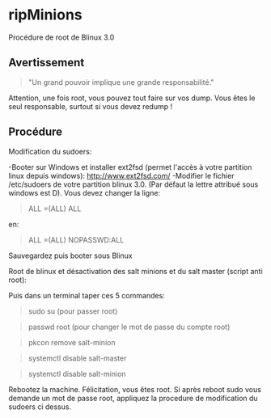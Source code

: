 # ripMinions
Procédure de root de Blinux 3.0

## Avertissement
> "Un grand pouvoir implique une grande responsabilité."

Attention, une fois root, vous pouvez tout faire sur vos dump. Vous êtes le seul responsable, surtout si vous devez redump !

## Procédure

Modification du sudoers:

-Booter sur Windows et installer ext2fsd (permet l'accès à votre partition linux depuis windows):
http://www.ext2fsd.com/
-Modifier le fichier /etc/sudoers de votre partition blinux 3.0. (Par défaut la lettre attribué sous windows est D).
Vous devez changer la ligne:

> ALL =(ALL) ALL

en:

> ALL =(ALL) NOPASSWD:ALL

Sauvegardez puis booter sous Blinux

Root de blinux et désactivation des salt minions et du salt master (script anti root):

Puis dans un terminal taper ces 5 commandes:

> sudo su (pour passer root)

> passwd root (pour changer le mot de passe du compte root)

> pkcon remove salt-minion

> systemctl disable salt-master

> systemctl disable salt-minion

Rebootez la machine.
Félicitation, vous êtes root.
Si après reboot sudo vous demande un mot de passe root, appliquez la procedure de modification du sudoers ci dessus.
